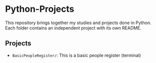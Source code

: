 # Python-Projects
 This repository brings together my studies and projects done in Python. Each folder contains an independent project with its own README.
## Projects
- `BasicPeopleRegister/`: This is a basic people register (terminal) 
